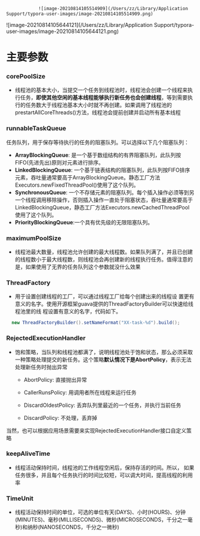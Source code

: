 			 	![image-20210814105514909](/Users/zz/Library/Application Support/typora-user-images/image-20210814105514909.png)

![image-20210814105644121](/Users/zz/Library/Application Support/typora-user-images/image-20210814105644121.png)

# 主要参数

### corePoolSize

- 线程池的基本大小，当提交一个任务到线程池时，线程池会创建一个线程来执行任务，**即使其他空闲的基本线程能够执行新任务也会创建线程**，等到需要执行的任务数大于线程池基本大小时就不再创建。如果调用了线程池的prestartAllCoreThreads()方法，线程池会提前创建并启动所有基本线程

### runnableTaskQueue

任务队列，用于保存等待执行的任务的阻塞队列。可以选择以下几个阻塞队列：

- **ArrayBlockingQueue**: 是一个基于数组结构的有界阻塞队列，此队列按FIFO(先进先出)原则对元素进行排序。
- **LinkedBlockingQueue**: 一个基于链表结构的阻塞队列，此队列按FIFO排序元素，吞吐量通常要高于ArrayBlockingQueue。静态工厂方法Executors.newFixedThreadPool()使用了这个队列。
- **SynchronousQueue**: 一个不存储元素的阻塞队列。每个插入操作必须等到另一个线程调用移除操作，否则插入操作一直处于阻塞状态，吞吐量通常要高于LinkedBlockingQueue，静态工厂方法Executors.newCachedThreadPool使用了这个队列。
- **PriorityBlockingQueue**:一个具有优先级的无限阻塞队列。



### maximumPoolSize

- 线程池最大数量，线程池允许创建的最大线程数。如果队列满了，并且已创建的线程数小于最大线程数，则线程池会再创建新的线程执行任务。值得注意的是，如果使用了无界的任务队列这个参数就没什么效果



### ThreadFactory

- 用于设置创建线程的工厂，可以通过线程工厂给每个创建出来的线程设 置更有意义的名字。使用开源框架guava提供的ThreadFactoryBuilder可以快速给线程池里的线 程设置有意义的名字，代码如下。

```java
  new ThreadFactoryBuilder().setNameFormat("XX-task-%d").build();
```



### RejectedExecutionHandler

- 饱和策略，当队列和线程池都满了，说明线程池处于饱和状态，那么必须采取一种策略处理提交的新任务。这个策略**默认情况下是AbortPolicy**，表示无法处理新任务时抛出异常

  - AbortPolicy: 直接抛出异常

  - CallerRunsPolicy: 用调用者所在线程来运行任务

  - DiscardOldestPolicy: 丢弃队列里最近的一个任务，并执行当前任务

  - DiscardPolicy: 不处理，丢弃掉

当然，也可以根据应用场景需要来实现RejectedExecutionHandler接口自定义策略



### keepAliveTime

- 线程活动保持时间，线程池的工作线程空闲后，保持存活的时间。所以， 如果任务很多，并且每个任务执行的时间比较短，可以调大时间，提高线程的利用率



### TimeUnit

- 线程活动保持时间的单位，可选的单位有天(DAYS)、小时(HOURS)、分钟 (MINUTES)、毫秒(MILLISECONDS)、微秒(MICROSECONDS，千分之一毫秒)和纳秒(NANOSECONDS，千分之一微秒)